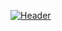 [![Header](https://github.com/Sotonush/sotonush/blob/main/assets/Anime%20gifs%F0%9F%94%B9.gif)](https://www.instagram.com/sotonush?igsh=MTdmczhpYWtxcDF0NA%3D%3D&utm_source=qr)